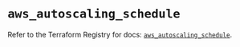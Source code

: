 # `aws_autoscaling_schedule`

Refer to the Terraform Registry for docs: [`aws_autoscaling_schedule`](https://registry.terraform.io/providers/hashicorp/aws/5.86.0/docs/resources/autoscaling_schedule).
